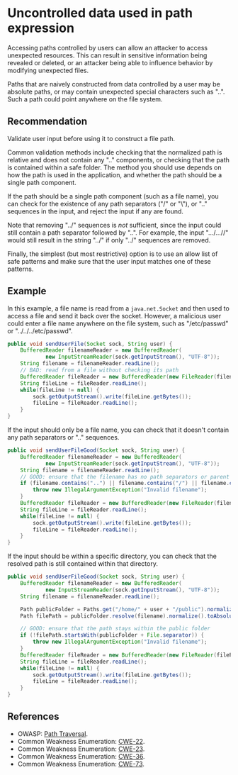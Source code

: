 # Uncontrolled data used in path expression
Accessing paths controlled by users can allow an attacker to access unexpected resources. This can result in sensitive information being revealed or deleted, or an attacker being able to influence behavior by modifying unexpected files.

Paths that are naively constructed from data controlled by a user may be absolute paths, or may contain unexpected special characters such as "..". Such a path could point anywhere on the file system.


## Recommendation
Validate user input before using it to construct a file path.

Common validation methods include checking that the normalized path is relative and does not contain any ".." components, or checking that the path is contained within a safe folder. The method you should use depends on how the path is used in the application, and whether the path should be a single path component.

If the path should be a single path component (such as a file name), you can check for the existence of any path separators ("/" or "\\"), or ".." sequences in the input, and reject the input if any are found.

Note that removing "../" sequences is *not* sufficient, since the input could still contain a path separator followed by "..". For example, the input ".../...//" would still result in the string "../" if only "../" sequences are removed.

Finally, the simplest (but most restrictive) option is to use an allow list of safe patterns and make sure that the user input matches one of these patterns.


## Example
In this example, a file name is read from a `java.net.Socket` and then used to access a file and send it back over the socket. However, a malicious user could enter a file name anywhere on the file system, such as "/etc/passwd" or "../../../etc/passwd".


```java
public void sendUserFile(Socket sock, String user) {
	BufferedReader filenameReader = new BufferedReader(
			new InputStreamReader(sock.getInputStream(), "UTF-8"));
	String filename = filenameReader.readLine();
	// BAD: read from a file without checking its path
	BufferedReader fileReader = new BufferedReader(new FileReader(filename));
	String fileLine = fileReader.readLine();
	while(fileLine != null) {
		sock.getOutputStream().write(fileLine.getBytes());
		fileLine = fileReader.readLine();
	}
}

```
If the input should only be a file name, you can check that it doesn't contain any path separators or ".." sequences.


```java
public void sendUserFileGood(Socket sock, String user) {
	BufferedReader filenameReader = new BufferedReader(
			new InputStreamReader(sock.getInputStream(), "UTF-8"));
	String filename = filenameReader.readLine();
	// GOOD: ensure that the filename has no path separators or parent directory references
	if (filename.contains("..") || filename.contains("/") || filename.contains("\\")) {
		throw new IllegalArgumentException("Invalid filename");
	}
	BufferedReader fileReader = new BufferedReader(new FileReader(filename));
	String fileLine = fileReader.readLine();
	while(fileLine != null) {
		sock.getOutputStream().write(fileLine.getBytes());
		fileLine = fileReader.readLine();
	}	
}

```
If the input should be within a specific directory, you can check that the resolved path is still contained within that directory.


```java
public void sendUserFileGood(Socket sock, String user) {
	BufferedReader filenameReader = new BufferedReader(
			new InputStreamReader(sock.getInputStream(), "UTF-8"));
	String filename = filenameReader.readLine();

	Path publicFolder = Paths.get("/home/" + user + "/public").normalize().toAbsolutePath();
	Path filePath = publicFolder.resolve(filename).normalize().toAbsolutePath();

	// GOOD: ensure that the path stays within the public folder
	if (!filePath.startsWith(publicFolder + File.separator)) {
		throw new IllegalArgumentException("Invalid filename");
	}
	BufferedReader fileReader = new BufferedReader(new FileReader(filePath.toString()));
	String fileLine = fileReader.readLine();
	while(fileLine != null) {
		sock.getOutputStream().write(fileLine.getBytes());
		fileLine = fileReader.readLine();
	}
}
```

## References
* OWASP: [Path Traversal](https://owasp.org/www-community/attacks/Path_Traversal).
* Common Weakness Enumeration: [CWE-22](https://cwe.mitre.org/data/definitions/22.html).
* Common Weakness Enumeration: [CWE-23](https://cwe.mitre.org/data/definitions/23.html).
* Common Weakness Enumeration: [CWE-36](https://cwe.mitre.org/data/definitions/36.html).
* Common Weakness Enumeration: [CWE-73](https://cwe.mitre.org/data/definitions/73.html).
